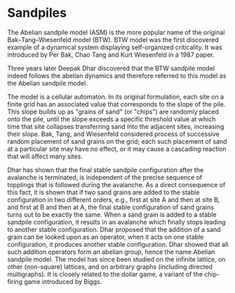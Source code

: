 <h1>Sandpiles</h1>

The Abelian sandpile model (ASM) is the more popular name of the original Bak–Tang–Wiesenfeld model (BTW). BTW model was the first discovered example of a dynamical system displaying self-organized criticality. It was introduced by Per Bak, Chao Tang and Kurt Wiesenfeld in a 1987 paper.

Three years later Deepak Dhar discovered that the BTW sandpile model indeed follows the abelian dynamics and therefore referred to this model as the Abelian sandpile model.

The model is a cellular automaton. In its original formulation, each site on a finite grid has an associated value that corresponds to the slope of the pile. This slope builds up as "grains of sand" (or "chips") are randomly placed onto the pile, until the slope exceeds a specific threshold value at which time that site collapses transferring sand into the adjacent sites, increasing their slope. Bak, Tang, and Wiesenfeld considered process of successive random placement of sand grains on the grid; each such placement of sand at a particular site may have no effect, or it may cause a cascading reaction that will affect many sites.

Dhar has shown that the final stable sandpile configuration after the avalanche is terminated, is independent of the precise sequence of topplings that is followed during the avalanche. As a direct consequence of this fact, it is shown that if two sand grains are added to the stable configuration in two different orders, e.g., first at site A and then at site B, and first at B and then at A, the final stable configuration of sand grains turns out to be exactly the same. When a sand grain is added to a stable sandpile configuration, it results in an avalanche which finally stops leading to another stable configuration. Dhar proposed that the addition of a sand grain can be looked upon as an operator, when it acts on one stable configuration, it produces another stable configuration. Dhar showed that all such addition operators form an abelian group, hence the name Abelian sandpile model. The model has since been studied on the infinite lattice, on other (non-square) lattices, and on arbitrary graphs (including directed multigraphs). It is closely related to the dollar game, a variant of the chip-firing game introduced by Biggs.
